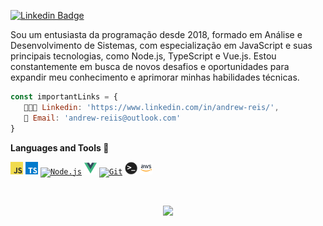 [![Linkedin Badge](https://img.shields.io/badge/-LinkedIn-blue?style=flat-square&logo=Linkedin&logoColor=white&link=https://www.linkedin.com/in/andrew-reis/)](https://www.linkedin.com/in/andrew-reis/) 

Sou um entusiasta da programação desde 2018, formado em Análise e Desenvolvimento de Sistemas, com especialização em JavaScript e suas principais tecnologias, como Node.js, TypeScript e Vue.js. Estou constantemente em busca de novos desafios e oportunidades para expandir meu conhecimento e aprimorar minhas habilidades técnicas.

```js
const importantLinks = {
   👨🏻‍💻 Linkedin: 'https://www.linkedin.com/in/andrew-reis/',
   👋 Email: 'andrew-reiis@outlook.com'
}
```

**Languages and Tools 🚀**

<a href="https://developer.mozilla.org/en-US/docs/Web/JavaScript" title="JavaScript"><code><img height="20" src="https://raw.githubusercontent.com/github/explore/80688e429a7d4ef2fca1e82350fe8e3517d3494d/topics/javascript/javascript.png"></code></a>
<a href="https://www.typescriptlang.org/" title="Typescript"><code><img height="20" src="https://raw.githubusercontent.com/github/explore/80688e429a7d4ef2fca1e82350fe8e3517d3494d/topics/typescript/typescript.png"></code></a>
<a href="https://nodejs.org/" title="Node.js"><code><img src="https://github.com/tomchen/stack-icons/blob/master/logos/nodejs-icon.svg" alt="Node.js" width="21px" height="21px"></code></a>
<a href="https://vuejs.org/" title="Vue.js"><code><img height="20" src="https://raw.githubusercontent.com/github/explore/80688e429a7d4ef2fca1e82350fe8e3517d3494d/topics/vue/vue.png"></code></a>
<a href="https://git-scm.com/" title="Git"><code><img src="https://github.com/tomchen/stack-icons/blob/master/logos/git-icon.svg" alt="Git" width="21px" height="21px"></code></a>
<a href="https://help.ubuntu.com/community/Beginners/BashScripting" title="Bash"><code><img height="20" src="https://raw.githubusercontent.com/github/explore/80688e429a7d4ef2fca1e82350fe8e3517d3494d/topics/terminal/terminal.png"></code></a>
<a href="https://docs.aws.amazon.com/index.html?nc2=h_ql_doc_do" title="AWS"><code><img height="20" src="https://raw.githubusercontent.com/github/explore/80688e429a7d4ef2fca1e82350fe8e3517d3494d/topics/aws/aws.png"></code></a>

<br />

<p align="center">
  <img height='200' src='https://github-readme-stats.vercel.app/api/top-langs/?username=AndrewReis&layout=compact&theme=react'>
</p>
